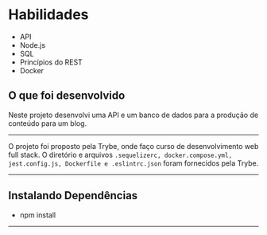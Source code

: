 # Habilidades

- API
- Node.js 
- SQL
- Princípios do REST 
- Docker

 ## O que foi desenvolvido

  Neste projeto desenvolvi uma API e um banco de dados para a produção de conteúdo para um blog.

 ---
O projeto foi proposto pela Trybe, onde faço curso de desenvolvimento web full stack.
O diretório e arquivos `.sequelizerc, docker.compose.yml, jest.config.js, Dockerfile e .eslintrc.json` foram fornecidos pela Trybe.

---
## Instalando Dependências

- npm install

---

